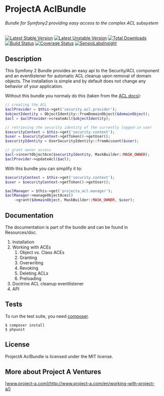 # ProjectA AclBundle
###### Bundle for Symfony2 providing easy access to the complex ACL subsystem

[![Latest Stable Version](https://poser.pugx.org/project-a/acl-bundle/v/stable.png)](https://packagist.org/packages/project-a/acl-bundle) [![Latest Unstable Version](https://poser.pugx.org/project-a/acl-bundle/v/unstable.png)](https://packagist.org/packages/project-a/acl-bundle) [![Total Downloads](https://poser.pugx.org/project-a/acl-bundle/downloads.png)](https://packagist.org/packages/project-a/acl-bundle) [![Build Status](https://secure.travis-ci.org/project-a/AclBundle.png?branch=master)](http://travis-ci.org/project-a/AclBundle) [![Coverage Status](https://coveralls.io/repos/project-a/AclBundle/badge.png?branch=master)](https://coveralls.io/r/project-a/AclBundle?branch=master) [![SensioLabsInsight](https://insight.sensiolabs.com/projects/c73329cc-4028-463d-9228-afcfc3ebffbe/mini.png)](https://insight.sensiolabs.com/projects/c73329cc-4028-463d-9228-afcfc3ebffbe)

## Description

This Symfony 2 Bundle provides an easy api to the Security/ACL component and an eventlistener for automatic ACL cleanup upon removal of domain objects. The installation is simple and by default does not change any behavior of your application.

Without this bundle you normaly do this (taken from the [ACL docs][1]):
```php
// creating the ACL
$aclProvider = $this->get('security.acl.provider');
$objectIdentity = ObjectIdentity::fromDomainObject($domainObject);
$acl = $aclProvider->createAcl($objectIdentity);

// retrieving the security identity of the currently logged-in user
$securityContext = $this->get('security.context');
$user = $securityContext->getToken()->getUser();
$securityIdentity = UserSecurityIdentity::fromAccount($user);

// grant owner access
$acl->insertObjectAce($securityIdentity, MaskBuilder::MASK_OWNER);
$aclProvider->updateAcl($acl);
```
With this bundle you can simplify it to:

```php
$securityContext = $this->get('security.context');
$user = $securityContext->getToken()->getUser();

$aclManager = $this->get('projecta_acl.manager');
$aclManager->manageObjectAces()
    ->grant($domainObject, MaskBuilder::MASK_OWNER, $user);
```

## Documentation

The documentation is part of the bundle and can be found in Resources/doc.

1. Installation
2. Working with ACEs
    1. Object vs. Class ACEs
    2. Granting
    3. Overwriting
    4. Revoking
    5. Deleting ACLs
    6. Preloading
4. Doctrine ACL cleanup eventlistener
5. API

## Tests

To run the test suite, you need [composer](http://getcomposer.org).

    $ composer install
    $ phpunit

## License

ProjectA AclBundle is licensed under the MIT license.

## More about Project A Ventures

[www.project-a.com](http://www.project-a.com/en/working-with-project-a/)

[1]: http://symfony.com/doc/current/cookbook/security/acl.html#creating-an-acl-and-adding-an-ace
